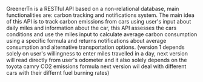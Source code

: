 GreenerTn is a RESTful API based on a non-relational database, main functionalities are: carbon tracking and notifications system. The main idea of this API is to track carbon emissions from cars using user's input about daily miles and information about the car, this API assesses the cars conditions and use the miles input to calculate average carbon consumption using a specific formula and returns notifications about average consumption and alternative transportation options. (version 1 depends solely on user's willingness to enter miles travelled in a day, next version will read directly from user's odometer and it also solely depends on the toyota camry CO2 emissions formula next version wil deal with different cars with their differnt fuel burning rates)
